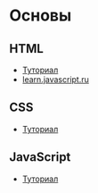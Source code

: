 # Основы

## HTML
+ [Туториал](https://github.com/)
+ [learn.javascript.ru](https://learn.javascript.ru/)

## CSS
+ [Туториал](https://github.com/)


## JavaScript
+ [Туториал](https://github.com/)

